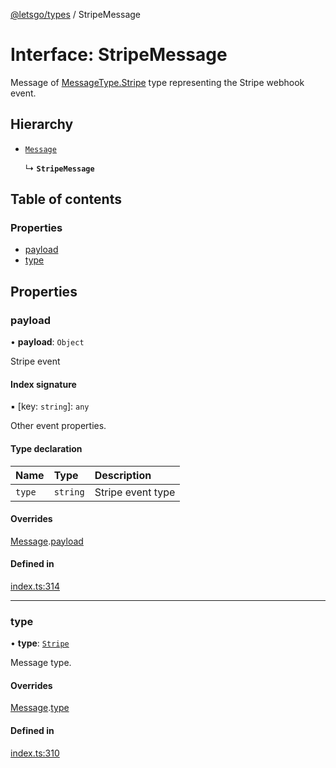 [@letsgo/types](../README.md) / StripeMessage

# Interface: StripeMessage

Message of [MessageType.Stripe](../enums/MessageType.md#stripe) type representing the Stripe webhook event.

## Hierarchy

- [`Message`](Message.md)

  ↳ **`StripeMessage`**

## Table of contents

### Properties

- [payload](StripeMessage.md#payload)
- [type](StripeMessage.md#type)

## Properties

### payload

• **payload**: `Object`

Stripe event

#### Index signature

▪ [key: `string`]: `any`

Other event properties.

#### Type declaration

| Name | Type | Description |
| :------ | :------ | :------ |
| `type` | `string` | Stripe event type |

#### Overrides

[Message](Message.md).[payload](Message.md#payload)

#### Defined in

[index.ts:314](https://github.com/tjanczuk/letsgo/blob/c32fd97/packages/types/src/index.ts#L314)

___

### type

• **type**: [`Stripe`](../enums/MessageType.md#stripe)

Message type.

#### Overrides

[Message](Message.md).[type](Message.md#type)

#### Defined in

[index.ts:310](https://github.com/tjanczuk/letsgo/blob/c32fd97/packages/types/src/index.ts#L310)
